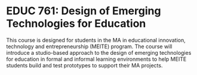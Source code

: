 # EDUC 761: Design of Emerging Technologies for Education

This course is designed for students in the MA in educational innovation, technology and entrepreneurship (MEITE) program. The course will introduce a studio-based approach to the design of emerging technologies for education in formal and informal learning environments to help MEITE students build and test prototypes to support their MA projects.